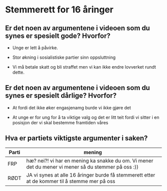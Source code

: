 # Stemmerett for 16 åringer

## Er det noen av argumentene i videoen som du synes er spesielt gode? Hvorfor?

- Unge er lett å påvirke.

- Stor økning i sosialistiske partier sinn oppsluttning

- Vi må betale skatt og bli straffet men vi kan ikke endre lovverket rundt dette.

## Er det noen av argumentene i videoen som du synes er spesielt dårlige? Hvorfor?

- At fordi det ikke øker engasjenamg burde vi ikke gjøre det

- At unge er for ung for å ta viktige valg og det er litt teit fordi vi sitter i en posisjon der vi skal bestemme framtiden våres

## Hva er partiets viktigste argumenter i saken?

| Parti | mening                                                                                              |
| ----- | --------------------------------------------------------------------------------------------------- |
| FRP   | hæ? nei?! vi har en mening ka snakke du om. Vi mener det du mener vi mener så du stemmer på oss :)) |
| RØDT  | JA vi synes at alle 16 åringer burde få stemmerett etter at de kommer til å stemme mer på oss       |

